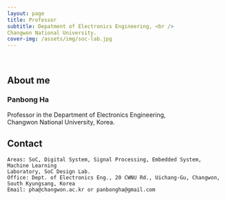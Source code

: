 ```yaml
---
layout: page
title: Professor
subtitle: Depatment of Electronics Engineering, <br />
Changwon National University.
cover-img: /assets/img/soc-lab.jpg
---
```


<br/>

## About me

### Panbong Ha

Professor in the Department of Electronics Engineering, <br/>
Changwon National University, Korea.

## Contact

```
Areas: SoC, Digital System, Signal Processing, Embedded System, Machine Learning
Laboratory, SoC Design Lab.
Office: Dept. of Electronics Eng., 20 CWNU Rd., Uichang-Gu, Changwon, South Kyungsang, Korea
Email: pha@changwon.ac.kr or panbongha@gmail.com
```
